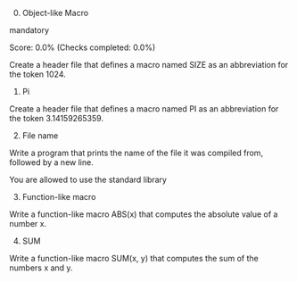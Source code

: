 0. Object-like Macro

mandatory

Score: 0.0% (Checks completed: 0.0%)

Create a header file that defines a macro named SIZE as an abbreviation for the token 1024.
1. Pi

Create a header file that defines a macro named PI as an abbreviation for the token 3.14159265359.



2. File name

Write a program that prints the name of the file it was compiled from, followed by a new line.

You are allowed to use the standard library



3. Function-like macro

Write a function-like macro ABS(x) that computes the absolute value of a number x.



4. SUM

Write a function-like macro SUM(x, y) that computes the sum of the numbers x and y.


